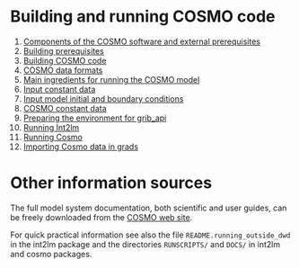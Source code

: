 # Building and running COSMO code #

1. [Components of the COSMO software and external prerequisites](components.md)
2. [Building prerequisites](building_prerequisites.md)
3. [Building COSMO code](building_cosmo_code.md)
4. [COSMO data formats](cosmo_data_formats.md)
5. [Main ingredients for running the COSMO model](main_ingredients.md)
6. [Input constant data](input_constant_data.md)
7. [Input model initial and boundary conditions](input_ic_bc.md)
8. [COSMO constant data](cosmo_constant_data.md)
9. [Preparing the environment for grib_api](preparing_for_grib_api.md)
10. [Running Int2lm](running_int2lm.md)
11. [Running Cosmo](running_cosmo.md)
12. [Importing Cosmo data in grads](cosmo_in_grads.md)

# Other information sources #

The full model system documentation, both scientific and user guides,
can be freely downloaded from the [COSMO web
site](http://www.cosmo.model.org/).

For quick practical information see also the file
`README.running_outside_dwd` in the int2lm package and the directories
`RUNSCRIPTS/` and `DOCS/` in int2lm and cosmo packages.